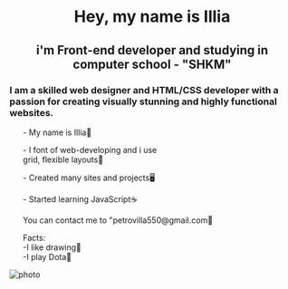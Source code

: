 <h1 align="center">Hey, my name is Illia</h1>
<h2 align="center">i'm Front-end developer and studying in computer school - "SHKM"</h2>
<h3>I am a skilled web designer and HTML/CSS developer with a passion for creating visually stunning and highly functional websites.</h3>
<ul>
  <p>- My name is Illia👤</p>
  <p>- I font of web-developing and i use<br> grid, flexible layouts🔧</p>
  <p>- Created many sites and projects🖥️</p>
  <p>- Started learning JavaScript☕️</p>
  <p>You can contact me to "petrovilla550@gmail.com📩</p>
  <p>Facts:<br>
     -I like drawing🎨<br>
     -I play Dota🦴</p>
  
</ul>
<img src="https://1.bp.blogspot.com/-OgPeAWIGg5c/XcWacoLVEiI/AAAAAAAAAKo/FG40xLnECYUj5PLEMyNBokR4LPs-wfSCwCLcBGAsYHQ/w1200-h630-p-k-no-nu/movy-programuvannya.jpg" alt="photo">

